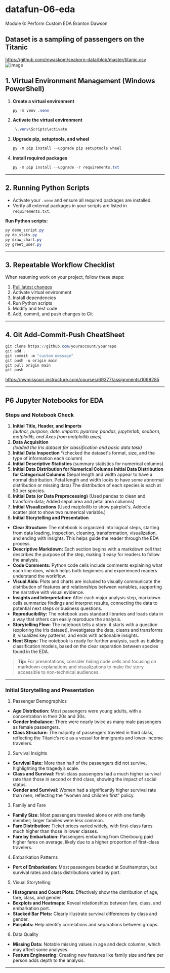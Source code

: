 # datafun-06-eda
Module 6: Perform Custom EDA
Branton Dawson

## Dataset is a sampling of passengers on the Titanic
https://github.com/mwaskom/seaborn-data/blob/master/titanic.csv 
![image](https://github.com/user-attachments/assets/3fc2be56-b3a5-4514-8266-86e38204f0f4)

## 1. Virtual Environment Management (Windows PowerShell)

1. **Create a virtual environment**
   ```powershell
   py -m venv .venv
   ```

2. **Activate the virtual environment**
   ```powershell
   .\.venv\Scripts\activate
   ```

3. **Upgrade pip, setuptools, and wheel**
   ```powershell
   py -m pip install --upgrade pip setuptools wheel
   ```

4. **Install required packages**
   ```powershell
   py -m pip install --upgrade -r requirements.txt
   ```

---

## 2. Running Python Scripts

- Activate your `.venv` and ensure all required packages are installed.
- Verify all external packages in your scripts are listed in `requirements.txt`.

**Run Python scripts:**
```powershell
py demo_script.py
py do_stats.py
py draw_chart.py
py greet_user.py
```

---

## 3. Repeatable Workflow Checklist

When resuming work on your project, follow these steps:

1. [Pull latest changes](https://github.com/denisecase/pro-analytics-01/tree/main/03-repeatable-workflow)
2. Activate virtual environment
3. Install dependencies
4. Run Python scripts
5. Modify and test code
6. Add, commit, and push changes to Git

---

## 4. Git Add-Commit-Push CheatSheet

```powershell
git clone https://github.com/youraccount/yourrepo
git add .
git commit -m "custom message"
git push -u origin main
git pull origin main
git push
```

<https://nwmissouri.instructure.com/courses/69377/assignments/1099285>

---

## P6 Jupyter Notebooks for EDA

### Steps and Notebook Check

1. **Initial Title, Header, and Imports**  
   *(author, purpose, date.  imports: pyarrow, pandas, jupyterlab, seaborn, matplotlib, and Axes from matplotlib.axes)*
2. **Data Acquisition**  
   *(loaded the Iris dataset for classification and basic data task)*
3. **Initial Data Inspection**
   *(checked the dataset's format, size, and the type of information each column)
4. **Initial Descriptive Statistics**
   (summary statistics for numerical columns)
5. **Initial Data Distribution for Numerical Columns**
   **Initial Data Distribution for Categorical Columns**
   (Sepal length and width appear to have a normal distribution. Petal length and width looks to have some abnormal distribution or missing data)
   The distribution of each species is each at 50 per species.
6. **Initial Data (or Data Preprocessing)**
   (Used pandas to clean and transform data; Added sepal area and petal area columns)
7. **Initial Visualizations**
   (Used matplotlib to show pairplot's.  Added a scatter plot to show two numerical variable.)
8. **Initial Storytelling and Presentation**

- **Clear Structure:** The notebook is organized into logical steps, starting from data loading, inspection, cleaning, transformation, visualization, and ending with insights. This helps guide the reader through the EDA process.
- **Descriptive Markdown:** Each section begins with a markdown cell that describes the purpose of the step, making it easy for readers to follow the analysis.
- **Code Comments:** Python code cells include comments explaining what each line does, which helps both beginners and experienced readers understand the workflow.
- **Visual Aids:** Plots and charts are included to visually communicate the distribution of features and relationships between variables, supporting the narrative with visual evidence.
- **Insights and Interpretation:** After each major analysis step, markdown cells summarize findings and interpret results, connecting the data to potential next steps or business questions.
- **Reproducibility:** The notebook uses standard libraries and loads data in a way that others can easily reproduce the analysis.
- **Storytelling Flow:** The notebook tells a story: it starts with a question (exploring the Iris dataset), investigates the data, cleans and transforms it, visualizes key patterns, and ends with actionable insights.
- **Next Steps:** The notebook is ready for further analysis, such as building classification models, based on the clear separation between species found in the EDA.

> **Tip:** For presentations, consider hiding code cells and focusing on markdown explanations and visualizations to make the story accessible to non-technical audiences.

---

### Initial Storytelling and Presentation

1. Passenger Demographics
- **Age Distribution:** Most passengers were young adults, with a concentration in their 20s and 30s.
- **Gender Imbalance:** There were nearly twice as many male passengers as female passengers.
- **Class Structure:** The majority of passengers traveled in third class, reflecting the Titanic’s role as a vessel for immigrants and lower-income travelers.
2. Survival Insights
- **Survival Rate:** More than half of the passengers did not survive, highlighting the tragedy’s scale.
- **Class and Survival:** First-class passengers had a much higher survival rate than those in second or third class, showing the impact of social status.
- **Gender and Survival:** Women had a significantly higher survival rate than men, reflecting the "women and children first" policy.
3. Family and Fare
- **Family Size:** Most passengers traveled alone or with one family member; larger families were less common.
- **Fare Distribution:** Ticket prices varied widely, with first-class fares much higher than those in lower classes.
- **Fare by Embarkation:** Passengers embarking from Cherbourg paid higher fares on average, likely due to a higher proportion of first-class travelers.
4. Embarkation Patterns
- **Port of Embarkation:** Most passengers boarded at Southampton, but survival rates and class distributions varied by port.
5. Visual Storytelling
- **Histograms and Count Plots:** Effectively show the distribution of age, fare, class, and gender.
- **Boxplots and Heatmaps:** Reveal relationships between fare, class, and embarkation port.
- **Stacked Bar Plots:** Clearly illustrate survival differences by class and gender.
- **Pairplots:** Help identify correlations and separations between groups.
6. Data Quality
- **Missing Data:** Notable missing values in age and deck columns, which may affect some analyses.
- **Feature Engineering**: Creating new features like family size and fare per person adds depth to the analysis.

---
